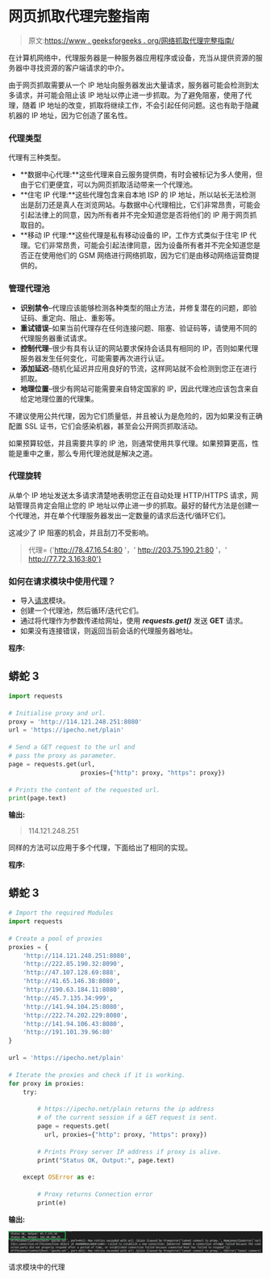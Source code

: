 # 网页抓取代理完整指南

> 原文:[https://www . geeksforgeeks . org/网络抓取代理完整指南/](https://www.geeksforgeeks.org/the-complete-guide-to-proxies-for-web-scraping/)

在计算机网络中，代理服务器是一种服务器应用程序或设备，充当从提供资源的服务器中寻找资源的客户端请求的中介。

由于网页抓取需要从一个 IP 地址向服务器发出大量请求，服务器可能会检测到太多请求，并可能会阻止该 IP 地址以停止进一步抓取。为了避免阻塞，使用了代理，随着 IP 地址的改变，抓取将继续工作，不会引起任何问题。这也有助于隐藏机器的 IP 地址，因为它创造了匿名性。

### 代理类型

代理有三种类型。

*   **数据中心代理:**这些代理来自云服务提供商，有时会被标记为多人使用，但由于它们更便宜，可以为网页抓取活动带来一个代理池。
*   **住宅 IP 代理:**这些代理包含来自本地 ISP 的 IP 地址，所以站长无法检测出是刮刀还是真人在浏览网站。与数据中心代理相比，它们非常昂贵，可能会引起法律上的同意，因为所有者并不完全知道您是否将他们的 IP 用于网页抓取目的。
*   **移动 IP 代理:**这些代理是私有移动设备的 IP，工作方式类似于住宅 IP 代理。它们非常昂贵，可能会引起法律同意，因为设备所有者并不完全知道您是否正在使用他们的 GSM 网络进行网络抓取，因为它们是由移动网络运营商提供的。

### 管理代理池

*   **识别禁令**–代理应该能够检测各种类型的阻止方法，并修复潜在的问题，即验证码、重定向、阻止、重影等。
*   **重试错误**–如果当前代理存在任何连接问题、阻塞、验证码等，请使用不同的代理服务器重试请求。
*   **控制代理**–很少有具有认证的网站要求保持会话具有相同的 IP，否则如果代理服务器发生任何变化，可能需要再次进行认证。
*   **添加延迟**–随机化延迟并应用良好的节流，这样网站就不会检测到您正在进行抓取。
*   **地理位置**–很少有网站可能需要来自特定国家的 IP，因此代理池应该包含来自给定地理位置的代理集。

不建议使用公共代理，因为它们质量低，并且被认为是危险的，因为如果没有正确配置 SSL 证书，它们会感染机器，甚至会公开网页抓取活动。

如果预算较低，并且需要共享的 IP 池，则通常使用共享代理。如果预算更高，性能是重中之重，那么专用代理池就是解决之道。

### **代理旋转**

从单个 IP 地址发送太多请求清楚地表明您正在自动处理 HTTP/HTTPS 请求，网站管理员肯定会阻止您的 IP 地址以停止进一步的抓取。最好的替代方法是创建一个代理池，并在单个代理服务器发出一定数量的请求后迭代/循环它们。

这减少了 IP 阻塞的机会，并且刮刀不受影响。

> 代理= {'http://78.47.16.54:80 '，' http://203.75.190.21:80 '，' http://77.72.3.163:80'}

### 如何在请求模块中使用代理？

*   导入[请求](https://www.geeksforgeeks.org/python-requests-tutorial/)模块。
*   创建一个代理池，然后循环/迭代它们。
*   通过将代理作为参数传递给网址，使用 ***requests.get()*** 发送 **GET** 请求。
*   如果没有连接错误，则返回当前会话的代理服务器地址。

**程序:**

## 蟒蛇 3

```py
import requests

# Initialise proxy and url.
proxy = 'http://114.121.248.251:8080'
url = 'https://ipecho.net/plain'

# Send a GET request to the url and
# pass the proxy as parameter.
page = requests.get(url,
                    proxies={"http": proxy, "https": proxy})

# Prints the content of the requested url.
print(page.text)
```

**输出:**

> 114.121.248.251

同样的方法可以应用于多个代理，下面给出了相同的实现。

**程序:**

## 蟒蛇 3

```py
# Import the required Modules
import requests

# Create a pool of proxies
proxies = {
    'http://114.121.248.251:8080',
    'http://222.85.190.32:8090',
    'http://47.107.128.69:888',
    'http://41.65.146.38:8080',
    'http://190.63.184.11:8080',
    'http://45.7.135.34:999',
    'http://141.94.104.25:8080',
    'http://222.74.202.229:8080',
    'http://141.94.106.43:8080',
    'http://191.101.39.96:80'
}

url = 'https://ipecho.net/plain'

# Iterate the proxies and check if it is working.
for proxy in proxies:
    try:

        # https://ipecho.net/plain returns the ip address
        # of the current session if a GET request is sent.
        page = requests.get(
          url, proxies={"http": proxy, "https": proxy})

        # Prints Proxy server IP address if proxy is alive.
        print("Status OK, Output:", page.text)

    except OSError as e:

        # Proxy returns Connection error
        print(e)
```

**输出:**

![](img/9644bf7d612f210dad047ab0c6d9363c.png)

请求模块中的代理